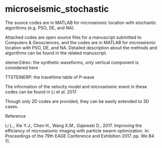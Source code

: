 # microseismic_stochastic
The source codes are in MATLAB for microseismic location with stochastic algorithms (e.g. PSO, DE, and NA).

Attached codes are open source files for a manuscript submitted to Computers & Geosciences, and the codes are in MATLAB for microseismic location with PSO, DE, and NA. Detailed description about the methods and algorithms can be found in the related manuscript.

steiner2drec: the synthetic waveforms, only vertical component is considered here

TTSTEINERP: the traveltime table of P-wave


The information of the velocity model and microseismic event in these codes can be found in Li et al. 2017.

Though only 2D codes are provided, they can be easily extended to 3D cases.


Reference

Li L., Xie Y.J., Chen H., Wang X.M., Gajewski D., 2017. Improving the efficiency of microseismic imaging with particle swarm optimization. In: Proceedings of the 79th EAGE Conference and Exhibition 2017. pp. We B4 11.
